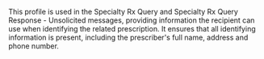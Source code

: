This profile is used in the Specialty Rx Query and Specialty Rx Query Response - Unsolicited messages, providing information the recipient can use when identifying the related prescription. It ensures that all identifying information is present, including the prescriber's full name, address and phone number.